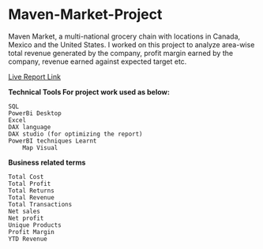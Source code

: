 # Maven-Market-Project
Maven Market, a multi-national grocery chain with locations in Canada, Mexico and the United States.
I worked on this project to analyze area-wise total revenue generated by the company, profit margin earned by the company, revenue earned against expected target etc.

[Live Report Link](https://app.powerbi.com/view?r=eyJrIjoiZjA0YjQzMDAtMWNiZC00MzIxLTkyMTUtMmJlNTM1NjJiMWU3IiwidCI6ImM2ZTU0OWIzLTVmNDUtNDAzMi1hYWU5LWQ0MjQ0ZGM1YjJjNCJ9&pageName=ReportSection)

**Technical Tools For project work used as below:**

	SQL
	PowerBi Desktop
	Excel
	DAX language
	DAX studio (for optimizing the report)
	PowerBI techniques Learnt
        Map Visual
  

**Business related terms**

	Total Cost
	Total Profit
	Total Returns
	Total Revenue
	Total Transactions
	Net sales
	Net profit
	Unique Products
	Profit Margin
	YTD Revenue
